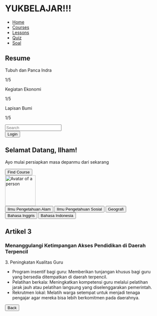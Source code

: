 <html lang="en">
 <head>
  <meta charset="utf-8"/>
  <meta content="width=device-width, initial-scale=1.0" name="viewport"/>
  <title>
   YukBelajar
  </title>
  <script src="https://cdn.tailwindcss.com">
  </script>
  <link href="https://cdnjs.cloudflare.com/ajax/libs/font-awesome/5.15.3/css/all.min.css" rel="stylesheet"/>
 </head>
 <body class="bg-gray-100">
  <div class="flex h-screen">
   <!-- Sidebar -->
   <div class="w-1/5 bg-white p-4">
    <h1 class="text-2xl font-bold mb-6">
     YUKBELAJAR!!!
    </h1>
    <nav class="mb-6">
     <ul>
      <li class="mb-4">
       <a class="text-blue-500" href="#">
        Home
       </a>
      </li>
      <li class="mb-4">
       <a href="#">
        Courses
       </a>
      </li>
      <li class="mb-4">
       <a href="#">
        Lessons
       </a>
      </li>
      <li class="mb-4">
       <a href="#">
        Quiz
       </a>
      </li>
      <li class="mb-4">
       <a href="#">
        Soal
       </a>
      </li>
     </ul>
    </nav>
    <div>
     <h2 class="text-lg font-bold mb-2">
      Resume
     </h2>
     <div class="mb-4">
      <p class="mb-1">
       Tubuh dan Panca Indra
      </p>
      <div class="w-full bg-gray-200 rounded-full h-2.5 mb-2">
       <div class="bg-blue-500 h-2.5 rounded-full" style="width: 10%">
       </div>
      </div>
      <p class="text-right text-sm">
       1/5
      </p>
     </div>
     <div class="mb-4">
      <p class="mb-1">
       Kegiatan Ekonomi
      </p>
      <div class="w-full bg-gray-200 rounded-full h-2.5 mb-2">
       <div class="bg-blue-500 h-2.5 rounded-full" style="width: 10%">
       </div>
      </div>
      <p class="text-right text-sm">
       1/5
      </p>
     </div>
     <div class="mb-4">
      <p class="mb-1">
       Lapisan Bumi
      </p>
      <div class="w-full bg-gray-200 rounded-full h-2.5 mb-2">
       <div class="bg-blue-500 h-2.5 rounded-full" style="width: 10%">
       </div>
      </div>
      <p class="text-right text-sm">
       1/5
      </p>
     </div>
    </div>
   </div>
   <!-- Main Content -->
   <div class="flex-1 p-6">
    <!-- Header -->
    <div class="flex justify-between items-center mb-6">
     <div class="flex items-center bg-white p-2 rounded-full shadow-md w-1/2">
      <i class="fas fa-search text-gray-500 mr-2">
      </i>
      <input class="w-full border-none focus:outline-none" placeholder="Search" type="text"/>
     </div>
     <div class="flex items-center space-x-4">
      <i class="fas fa-bell text-gray-500">
      </i>
      <i class="fas fa-user-circle text-gray-500">
      </i>
      <button class="text-gray-500">
       Login
      </button>
     </div>
    </div>
    <!-- Welcome Section -->
    <div class="bg-gradient-to-r from-teal-400 to-blue-500 text-white p-6 rounded-lg mb-6 flex justify-between items-center">
     <div>
      <h2 class="text-2xl font-bold mb-2">
       Selamat Datang, Ilham!
      </h2>
      <p class="mb-4">
       Ayo mulai persiapkan masa depanmu dari sekarang
      </p>
      <button class="bg-purple-600 text-white px-4 py-2 rounded-full">
       Find Course
      </button>
     </div>
     <img alt="Avatar of a person" class="rounded-full" height="100" src="https://storage.googleapis.com/a1aa/image/wAkFZC52CNJGAlDe3RSJamnZLv21LUPCsDSvYJe5ywpUPY8TA.jpg" width="100"/>
    </div>
    <!-- Categories -->
    <div class="flex space-x-2 mb-6">
     <button class="bg-gray-200 text-gray-700 px-4 py-2 rounded-full">
      Ilmu Pengetahuan Alam
     </button>
     <button class="bg-gray-200 text-gray-700 px-4 py-2 rounded-full">
      Ilmu Pengetahuan Sosial
     </button>
     <button class="bg-gray-200 text-gray-700 px-4 py-2 rounded-full">
      Geografi
     </button>
     <button class="bg-gray-200 text-gray-700 px-4 py-2 rounded-full">
      Bahasa Inggris
     </button>
     <button class="bg-gray-200 text-gray-700 px-4 py-2 rounded-full">
      Bahasa Indonesia
     </button>
    </div>
    <!-- Article Section -->
    <div>
     <h2 class="text-2xl font-bold mb-4">
      Artikel
      <span class="text-green-500">
       3
      </span>
     </h2>
     <div class="bg-gradient-to-r from-teal-400 to-blue-500 text-white p-6 rounded-lg">
      <h3 class="text-xl font-bold mb-2">
       Menanggulangi Ketimpangan Akses Pendidikan di Daerah Terpencil
      </h3>
      <p class="mb-4">
       3. Peningkatan Kualitas Guru
      </p>
      <ul class="list-disc list-inside mb-4">
       <li>
        Program insentif bagi guru: Memberikan tunjangan khusus bagi guru yang bersedia ditempatkan di daerah terpencil.
       </li>
       <li>
        Pelatihan berkala: Meningkatkan kompetensi guru melalui pelatihan jarak jauh atau pelatihan langsung yang diselenggarakan pemerintah.
       </li>
       <li>
        Rekrutmen lokal: Melatih warga setempat untuk menjadi tenaga pengajar agar mereka bisa lebih berkomitmen pada daerahnya.
       </li>
      </ul>
      <button class="bg-purple-600 text-white px-4 py-2 rounded-full">
       Back
      </button>
     </div>
    </div>
   </div>
  </div>
 </body>
</html>
